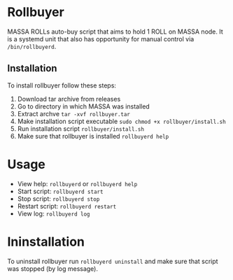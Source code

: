 # Rollbuyer
MASSA ROLLs auto-buy script that aims to hold 1 ROLL on MASSA node. It is a systemd unit that also has opportunity for manual control via `/bin/rollbuyerd`.

## Installation
To install rollbuyer follow these steps:
1. Download tar archive from releases
2. Go to directory in which MASSA was installed
3. Extract archve `tar -xvf rollbuyer.tar`
4. Make installation script executable `sudo chmod +x rollbuyer/install.sh`
5. Run installation script `rollbuyer/install.sh`
6. Make sure that rollbuyer is installed `rollbuyerd help`

# Usage
* View help: `rollbuyerd` or `rollbuyerd help`
* Start script: `rollbuyerd start`
* Stop script: `rollbuyerd stop`
* Restart script: `rollbuyerd restart`
* View log: `rollbuyerd log`

# Ininstallation
To uninstall rollbuyer run `rollbuyerd uninstall` and make sure that script was stopped (by log message).
